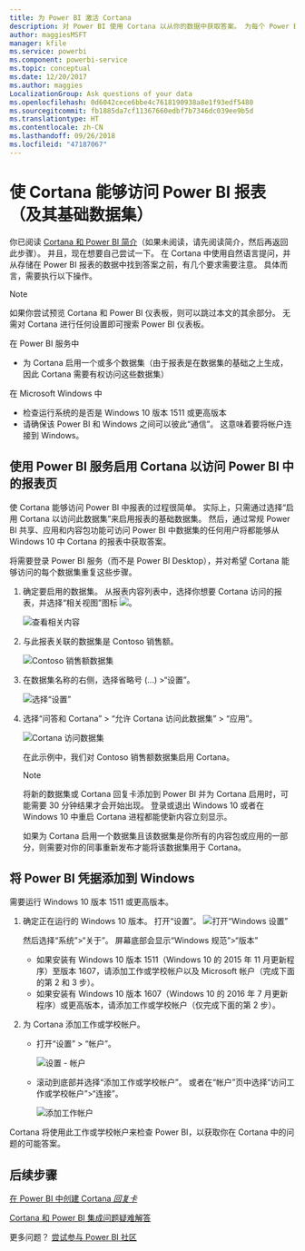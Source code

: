 ```yaml
---
title: 为 Power BI 激活 Cortana
description: 对 Power BI 使用 Cortana 以从你的数据中获取答案。 为每个 Power BI 数据集激活 Cortana，然后让 Cortana 能够从 Windows 设备访问你的数据集。
author: maggiesMSFT
manager: kfile
ms.service: powerbi
ms.component: powerbi-service
ms.topic: conceptual
ms.date: 12/20/2017
ms.author: maggies
LocalizationGroup: Ask questions of your data
ms.openlocfilehash: 0d6042cece6bbe4c7618190938a8e1f93edf5480
ms.sourcegitcommit: fb1885da7cf11367660edbf7b7346dc039ee9b5d
ms.translationtype: HT
ms.contentlocale: zh-CN
ms.lasthandoff: 09/26/2018
ms.locfileid: "47187067"
---
```

# <a name="enable-cortana-to-access-power-bi-reports-and-their-underlying-datasets"></a>使 Cortana 能够访问 Power BI 报表（及其基础数据集）
你已阅读 [Cortana 和 Power BI 简介](service-cortana-intro.md)（如果未阅读，请先阅读简介，然后再返回此步骤）。 并且，现在想要自己尝试一下。  在 Cortana 中使用自然语言提问，并从存储在 Power BI 报表的数据中找到答案之前，有几个要求需要注意。 具体而言，需要执行以下操作。

> [!NOTE]
> 如果你尝试预览 Cortana 和 Power BI 仪表板，则可以跳过本文的其余部分。 无需对 Cortana 进行任何设置即可搜索 Power BI 仪表板。
> 
> 

在 Power BI 服务中

* 为 Cortana 启用一个或多个数据集（由于报表是在数据集的基础之上生成，因此 Cortana 需要有权访问这些数据集）

在 Microsoft Windows 中

* 检查运行系统的是否是 Windows 10 版本 1511 或更高版本
* 请确保该 Power BI 和 Windows 之间可以彼此“通信”。 这意味着要将帐户连接到 Windows。

## <a name="use-power-bi-service-to-enable-cortana-to-access-report-pages-in-power-bi"></a>使用 Power BI 服务启用 Cortana 以访问 Power BI 中的报表页
使 Cortana 能够访问 Power BI 中报表的过程很简单。  实际上，只需通过选择“启用 Cortana 以访问此数据集”来启用报表的基础数据集。 然后，通过常规 Power BI 共享、应用和内容包功能可访问 Power BI 中数据集的任何用户将都能够从 Windows 10 中 Cortana 的报表中获取答案。

将需要登录 Power BI 服务（而不是 Power BI Desktop），并对希望 Cortana 能够访问的每个数据集重复这些步骤。

1. 确定要启用的数据集。 从报表内容列表中，选择你想要 Cortana 访问的报表，并选择“相关视图”图标 ![](media/service-cortana-enable/power-bi-cortana-view-related-icon.png)。
   
    ![查看相关内容](media/service-cortana-enable/power-bi-view-related.png)
2. 与此报表关联的数据集是 Contoso 销售额。
   
    ![Contoso 销售额数据集](media/service-cortana-enable/power-bi-identify-dataset.png)
3. 在数据集名称的右侧，选择省略号 (...) >“设置”。  
   
    ![选择“设置”](media/service-cortana-enable/power-bi-settings-cortana.png)
4. 选择“问答和 Cortana” > “允许 Cortana 访问此数据集” > “应用”。
   
   ![Cortana 访问数据集](media/service-cortana-enable/power-bi-cortana-enable-new.png)
   
   在此示例中，我们对 Contoso 销售额数据集启用 Cortana。
   
   > [!NOTE]
   > 将新的数据集或 Cortana 回复卡添加到 Power BI 并为 Cortana 启用时，可能需要 30 分钟结果才会开始出现。 登录或退出 Windows 10 或者在 Windows 10 中重启 Cortana 进程都能使新内容立刻显示。
   > 
   > 如果为 Cortana 启用一个数据集且该数据集是你所有的内容包或应用的一部分，则需要对你的同事重新发布才能将该数据集用于 Cortana。
   > 
   > 

## <a name="add-your-power-bi-credentials-to-windows"></a>将 Power BI 凭据添加到 Windows
需要运行 Windows 10 版本 1511 或更高版本。

1. 确定正在运行的 Windows 10 版本。 打开“设置”。
    ![打开“Windows 设置”](media/service-cortana-enable/power-bi-cortana-windows.png)

    然后选择“系统”>“关于”。 屏幕底部会显示“Windows 规范”>“版本”

   * 如果安装有 Windows 10 版本 1511（Windows 10 的 2015 年 11 月更新程序）至版本 1607，请添加工作或学校帐户以及 Microsoft 帐户（完成下面的第 2 和 3 步）。
   * 如果安装有 Windows 10 版本 1607（Windows 10 的 2016 年 7 月更新程序）或更高版本，请添加工作或学校帐户（仅完成下面的第 2 步）。
1. 为 Cortana 添加工作或学校帐户。
   
   * 打开“设置” > “帐户”。
     
       ![设置 - 帐户](media/service-cortana-enable/power-bi-windows-accounts.png)
   * 滚动到底部并选择“添加工作或学校帐户”。 或者在“帐户”页中选择“访问工作或学校帐户”>“连接”。
     
     ![添加工作帐户](media/service-cortana-enable/power-bi-add-work-account2.png)

Cortana 将使用此工作或学校帐户来检查 Power BI，以获取你在 Cortana 中的问题的可能答案。

## <a name="next-steps"></a>后续步骤
[在 Power BI 中创建 Cortana *回复卡*](service-cortana-answer-cards.md)

[Cortana 和 Power BI 集成问题疑难解答](service-cortana-troubleshoot.md)

更多问题？ [尝试参与 Power BI 社区](http://community.powerbi.com/)


